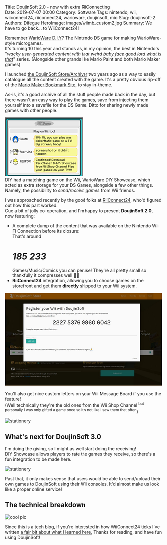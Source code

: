 Title: DoujinSoft 2.0 - now with extra RiiConnecting  
Date: 2019-07-07 00:00
Category: Software
Tags: nintendo, wii, wiiconnect24, riiconnect24, warioware, doujinsoft, mio
Slug: doujinsoft-2
Authors: Difegue
HeroImage: images/wiimb_custom2.jpg
Summary: We have to go back... to WiiConnect24!

Remember [WarioWare D.I.Y](https://en.wikipedia.org/wiki/WarioWare_D.I.Y.)? The Nintendo DS game for making WarioWare-style microgames.  
It's turning 10 this year and stands as, in my opinion, the best in Nintendo's "_wacky user-generated content with that weird [baby face good lord what is that](https://www.youtube.com/watch?v=q_Yd2gn37AM)_" series.  (Alongside other grands like Mario Paint and both Mario Maker games)  

I launched [the DoujinSoft Store/Archiver](https://diy.tvc-16.science/) two years ago as a way to easily catalogue all the content created with the game. It's a pretty obvious rip-off of the [Mario Maker Bookmark Site](https://supermariomakerbookmark.nintendo.net), to stay in-theme.  

As-is, it's a good archive of all the stuff people made back in the day, but there wasn't an easy way to play the games, save from injecting them yourself into a savefile for the DS Game. Ditto for sharing newly made games with other people.  

![pretty tongue-in-cheek there game](images/showcase.png)  
DIY had a matching game on the Wii, WarioWare DIY Showcase, which acted as extra storage for your DS Games, alongside a few other things. Namely, the possibility to _send/receive games_ from Wii friends.  

I was approached recently by the good folks at [RiiConnect24](https://rc24.xyz/), who'd figured out how this part worked.  
Cue a bit of jolly co-operation, and I'm happy to present **DoujinSoft 2.0**, now featuring:  

* A complete dump of the content that was available on the Nintendo Wi-Fi Connection before its closure:  
That's around <h1>_185 233‬_</h1> Games/Music/Comics you can peruse! They're all pretty small so thankfully it compresses well 👀💦  
* **RiiConnect24** integration, allowing you to choose games on the storefront and get them **directly** shipped to your Wii system.  

![look at that swanky modal](images/djsoft2.jpg)

You'll also get nice custom letters on your Wii Message Board if you use the feature!  
(Well technically they're the old ones from the Wii Shop Channel <sup>but personally I was only gifted a game once so it's not like I saw them that often</sup>)

![stationery](/images/wiimb_custom2.jpg)  

## What's next for DoujinSoft 3.0 

I'm doing the giving, so I might as well start doing the receiving!  
DIY Showcase allows players to rate the games they receive, so there's a fun integration to be made here.  

![stationery](/images/survey.jpg)  

Past that, it only makes sense that users would be able to send/upload their own games to DoujinSoft using their Wii consoles. It'd almost make us look like a proper online service!  

## The technical breakdown  

![cool pic](/images/rc24.png)

Since this is a tech blog, if you're interested in how WiiConnect24 ticks I've written [a fair bit about what I learned here.](./doujinsoft-rc24.html) Thanks for reading, and have fun using DoujinSoft!
